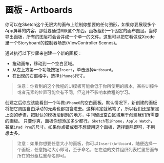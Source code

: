 # 画板 - Artboards

你可以在Sketch这个无限大的画布上绘制你想要的任何图形，如果你要展现多个App屏幕的内容，那就要通过`画板`这个东西。画板组织一个固定的画布图层。当你导出画板，所有的图层将会合并成一个单一的文件。这里可以把它看做成Xcode里一个Storyboard的控制器场景(ViewController Scenes)。

通过执行以下步骤来创建一个新的画板：

+ 拖动画布，移动到一个空白区域。
+ 从左上方第一个功能按钮`Insert`，单击选择`Artboard`。
+ 在出现的右窗格中，选择`iPhone6`尺寸。

>注意：你看到的这个教程的UI模板可能会低于你所使用的版本，某些UI控件或者元素的位置可能会有不同，但这并不影响本教程的学习。

[](https://koenig-media.raywenderlich.com/uploads/2015/10/artboard.png)

创建之后你应该能看到一个叫做`iPhone6`的空白画板。默认情况下，新创建的画板将把它周围自由浮动的元素也都包含进去。这样肯定就煞笔了，所以我们还是按照上面的步骤，把默认的模板滚到别的地方，中间留出空白区域用于创建我们所需要的画板。
只要你爽，画板你想添加多少都行。`Sketch`有`iPhone`，`Apple Watch`，甚至`iPad Pro`的尺寸。如果你点错或者不想使用这个画板，选择删除即可，不用想太多。

>注意：如果你想要任意大小的画板，你可以`Insert\Artboard`，随便选择一个画板，任意拖动大小即可，至于命名，在左边的文件组织列表栏里把画布所在的分组栏重命名即可。